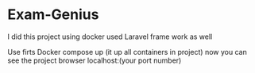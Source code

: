 # Exam-Genius
I did this project using docker used Laravel frame work as well

Use firts Docker compose up (it up all containers in project)
 now you can see the project browser localhost:(your port number)
